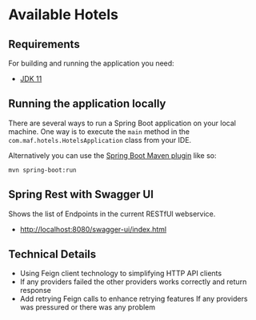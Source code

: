 # Available Hotels

## Requirements

For building and running the application you need:

- [JDK 11](https://www.oracle.com/java/technologies/downloads/#java11)

## Running the application locally

There are several ways to run a Spring Boot application on your local machine. One way is to execute the `main` method
in the `com.maf.hotels.HotelsApplication` class from your IDE.

Alternatively you can use
the [Spring Boot Maven plugin](https://docs.spring.io/spring-boot/docs/current/reference/html/build-tool-plugins-maven-plugin.html)
like so:

```shell
mvn spring-boot:run
```

## Spring Rest  with Swagger UI

Shows the list of Endpoints in the current RESTfUl webservice.

* [http://localhost:8080/swagger-ui/index.html](http://localhost:8080/swagger-ui/index.html)

## Technical Details

* Using Feign client technology to simplifying HTTP API clients
* If any providers failed the other providers works correctly and return response
* Add retrying Feign calls to enhance retrying features If any providers was pressured or there was any problem

